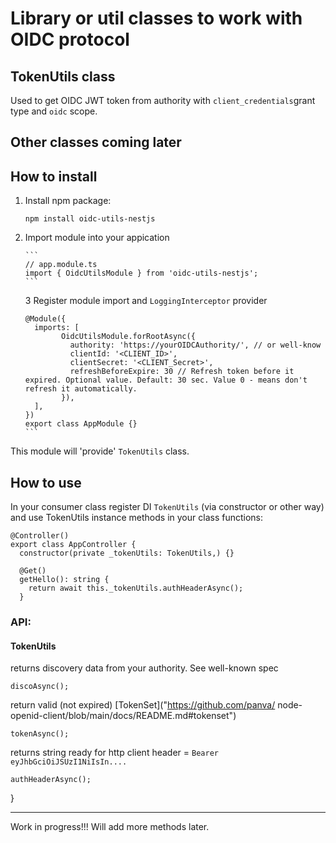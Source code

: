 # Library or util classes to work with OIDC protocol

## TokenUtils class

Used to get OIDC JWT token from authority with `client_credentials`grant type and `oidc` scope.

## Other classes coming later



## How to install

1.  Install npm package:

    `npm install oidc-utils-nestjs`

2.  Import module into your appication

        ```
        // app.module.ts
        import { OidcUtilsModule } from 'oidc-utils-nestjs';
        ```

    3 Register module import and `LoggingInterceptor` provider

        @Module({
          imports: [
                OidcUtilsModule.forRootAsync({
                  authority: 'https://yourOIDCAuthority/', // or well-know
                  clientId: '<CLIENT_ID>',
                  clientSecret: '<CLIENT_Secret>',
                  refreshBeforeExpire: 30 // Refresh token before it expired. Optional value. Default: 30 sec. Value 0 - means don't  refresh it automatically.
                }),
          ],
        })
        export class AppModule {}
        ```

This module will 'provide' `TokenUtils` class.

## How to use

In your consumer class register DI `TokenUtils` (via constructor or other way) and use TokenUtils instance methods in your class functions:

```
@Controller()
export class AppController {
  constructor(private _tokenUtils: TokenUtils,) {}

  @Get()
  getHello(): string {
    return await this._tokenUtils.authHeaderAsync();
  }
```

### API:

#### TokenUtils

returns discovery data from your authority. See well-known spec

    discoAsync(); 

return valid (not expired) [TokenSet]("https://github.com/panva/
    node-openid-client/blob/main/docs/README.md#tokenset")

    tokenAsync();

  returns string ready for http client header = `Bearer eyJhbGciOiJSUzI1NiIsIn....`

    authHeaderAsync();
}


---

Work in progress!!!
Will add more methods later.